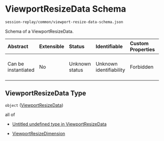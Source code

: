 # ViewportResizeData Schema

```txt
session-replay/common/viewport-resize-data-schema.json
```

Schema of a ViewportResizeData.

| Abstract            | Extensible | Status         | Identifiable            | Custom Properties | Additional Properties | Access Restrictions | Defined In                                                                                                               |
| :------------------ | :--------- | :------------- | :---------------------- | :---------------- | :-------------------- | :------------------ | :----------------------------------------------------------------------------------------------------------------------- |
| Can be instantiated | No         | Unknown status | Unknown identifiability | Forbidden         | Allowed               | none                | [viewport-resize-data-schema.json](../out/session-replay/common/viewport-resize-data-schema.json "open original schema") |

## ViewportResizeData Type

`object` ([ViewportResizeData](viewport-resize-data-schema.md))

all of

* [Untitled undefined type in ViewportResizeData](viewport-resize-data-schema-allof-0.md "check type definition")

* [ViewportResizeDimension](viewport-resize-dimension-schema.md "check type definition")
